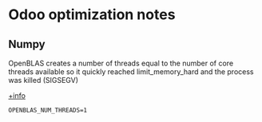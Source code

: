 # Odoo optimization notes

## Numpy

OpenBLAS creates a number of threads equal to the number of core threads available so it quickly reached limit_memory_hard and the process was killed (SIGSEGV)

[+info](https://odoo-community.org/groups/contributors-15/contributors-186006?mode=thread&date_begin=&date_end=)

```env
OPENBLAS_NUM_THREADS=1
```

